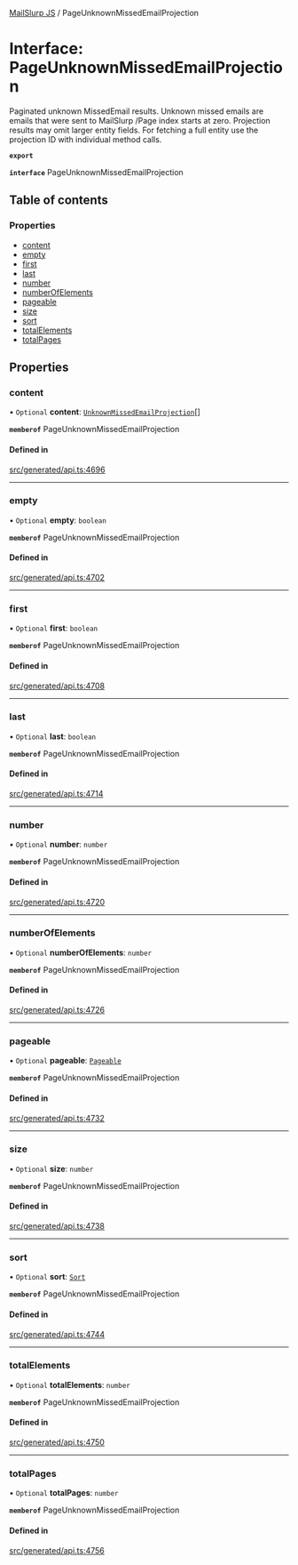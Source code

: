 [MailSlurp JS](../README.md) / PageUnknownMissedEmailProjection

# Interface: PageUnknownMissedEmailProjection

Paginated unknown MissedEmail results. Unknown missed emails are emails that were sent to MailSlurp /Page index starts at zero. Projection results may omit larger entity fields. For fetching a full entity use the projection ID with individual method calls.

**`export`**

**`interface`** PageUnknownMissedEmailProjection

## Table of contents

### Properties

- [content](PageUnknownMissedEmailProjection.md#content)
- [empty](PageUnknownMissedEmailProjection.md#empty)
- [first](PageUnknownMissedEmailProjection.md#first)
- [last](PageUnknownMissedEmailProjection.md#last)
- [number](PageUnknownMissedEmailProjection.md#number)
- [numberOfElements](PageUnknownMissedEmailProjection.md#numberofelements)
- [pageable](PageUnknownMissedEmailProjection.md#pageable)
- [size](PageUnknownMissedEmailProjection.md#size)
- [sort](PageUnknownMissedEmailProjection.md#sort)
- [totalElements](PageUnknownMissedEmailProjection.md#totalelements)
- [totalPages](PageUnknownMissedEmailProjection.md#totalpages)

## Properties

### content

• `Optional` **content**: [`UnknownMissedEmailProjection`](UnknownMissedEmailProjection.md)[]

**`memberof`** PageUnknownMissedEmailProjection

#### Defined in

[src/generated/api.ts:4696](https://github.com/mailslurp/mailslurp-client/blob/75eefbf/src/generated/api.ts#L4696)

___

### empty

• `Optional` **empty**: `boolean`

**`memberof`** PageUnknownMissedEmailProjection

#### Defined in

[src/generated/api.ts:4702](https://github.com/mailslurp/mailslurp-client/blob/75eefbf/src/generated/api.ts#L4702)

___

### first

• `Optional` **first**: `boolean`

**`memberof`** PageUnknownMissedEmailProjection

#### Defined in

[src/generated/api.ts:4708](https://github.com/mailslurp/mailslurp-client/blob/75eefbf/src/generated/api.ts#L4708)

___

### last

• `Optional` **last**: `boolean`

**`memberof`** PageUnknownMissedEmailProjection

#### Defined in

[src/generated/api.ts:4714](https://github.com/mailslurp/mailslurp-client/blob/75eefbf/src/generated/api.ts#L4714)

___

### number

• `Optional` **number**: `number`

**`memberof`** PageUnknownMissedEmailProjection

#### Defined in

[src/generated/api.ts:4720](https://github.com/mailslurp/mailslurp-client/blob/75eefbf/src/generated/api.ts#L4720)

___

### numberOfElements

• `Optional` **numberOfElements**: `number`

**`memberof`** PageUnknownMissedEmailProjection

#### Defined in

[src/generated/api.ts:4726](https://github.com/mailslurp/mailslurp-client/blob/75eefbf/src/generated/api.ts#L4726)

___

### pageable

• `Optional` **pageable**: [`Pageable`](Pageable.md)

**`memberof`** PageUnknownMissedEmailProjection

#### Defined in

[src/generated/api.ts:4732](https://github.com/mailslurp/mailslurp-client/blob/75eefbf/src/generated/api.ts#L4732)

___

### size

• `Optional` **size**: `number`

**`memberof`** PageUnknownMissedEmailProjection

#### Defined in

[src/generated/api.ts:4738](https://github.com/mailslurp/mailslurp-client/blob/75eefbf/src/generated/api.ts#L4738)

___

### sort

• `Optional` **sort**: [`Sort`](Sort.md)

**`memberof`** PageUnknownMissedEmailProjection

#### Defined in

[src/generated/api.ts:4744](https://github.com/mailslurp/mailslurp-client/blob/75eefbf/src/generated/api.ts#L4744)

___

### totalElements

• `Optional` **totalElements**: `number`

**`memberof`** PageUnknownMissedEmailProjection

#### Defined in

[src/generated/api.ts:4750](https://github.com/mailslurp/mailslurp-client/blob/75eefbf/src/generated/api.ts#L4750)

___

### totalPages

• `Optional` **totalPages**: `number`

**`memberof`** PageUnknownMissedEmailProjection

#### Defined in

[src/generated/api.ts:4756](https://github.com/mailslurp/mailslurp-client/blob/75eefbf/src/generated/api.ts#L4756)
